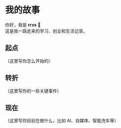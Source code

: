 # 我的故事

你好，我是 **rrxs** 👋  
这是我一路走来的学习、创业和生活记录。  

## 起点
（这里写你怎么开始的）

## 转折
（这里写你的一些关键事件）

## 现在
（这里写你目前在做什么，比如 AI、自媒体、智能洗车等）